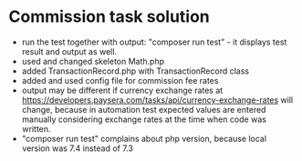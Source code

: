 # Commission task solution

-  run the test together with output: "composer run test"  - it displays test result and output as well.
- used and changed skeleton Math.php
- added TransactionRecord.php with TransactionRecord class
- added and used config file for commission fee rates
- output may be different if currency exchange rates at https://developers.paysera.com/tasks/api/currency-exchange-rates will change, because in automation test expected values are entered manually considering exchange rates at the time when code was written.
- "composer run test" complains about php version, because local version was 7.4 instead of 7.3
